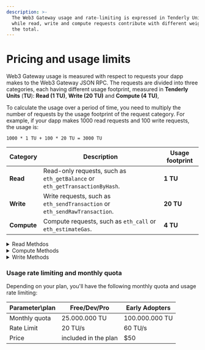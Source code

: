 ```yaml
---
description: >-
  The Web3 Gateway usage and rate-limiting is expressed in Tenderly Units (TU),
  while read, write and compute requests contribute with different weights to
  the total.
---
```


# Pricing and usage limits

Web3 Gateway usage is measured with respect to requests your dapp makes to the Web3 Gateway JSON RPC. The requests are divided into three categories, each having different usage footprint, measured in **Tenderly Units** (**TU**): **Read (1 TU)**, **Write (20 TU)** and **Compute (4 TU)**,

To calculate the usage over a period of time, you need to multiply the number of requests by the usage footprint of the request category. For example, if your dapp makes 1000 read requests and 100 write requests, the usage is:

```
1000 * 1 TU + 100 * 20 TU = 3000 TU
```

| Category    | Description                                                                 | Usage footprint |
| ----------- | --------------------------------------------------------------------------- | --------------- |
| **Read**    | Read-only requests, such as `eth_getBalance` or `eth_getTransactionByHash`. | **1 TU**        |
| **Write**   | Write requests, such as `eth_sendTransaction` or `eth_sendRawTransaction`.  | **20 TU**       |
| **Compute** | Compute requests, such as `eth_call` or `eth_estimateGas`.                  | **4 TU**        |

<details>

<summary>Read Methdos</summary>

- `eth_accounts`
- `eth_blockNumber`
- `eth_chainId`
- `eth_coinbase`
- `eth_feeHistory`
- `eth_gasPrice`
- `eth_getBalance`
- `eth_getBlockByHash`
- `eth_getBlockByNumber`
- `eth_getBlockReceipts`
- `eth_getBlockTransactionCountByHash`
- `eth_getBlockTransactionCountByNumber`
- `eth_getCode`
- `eth_getStorageAt`
- `eth_getTransactionByBlockHashAndIndex`
- `eth_getTransactionByBlockNumberAndIndex`
- `eth_getTransactionByHash`
- `eth_getTransactionCount`
- `eth_getTransactionReceipt`
- `eth_getUncleByBlockHashAndIndex`
- `eth_getUncleByBlockNumberAndIndex`
- `eth_getUncleCountByBlockHash`
- `eth_getUncleCountByBlockNumber`
- `eth_hashrate`
- `eth_maxPriorityFeePerGas`
- `eth_mining`
- `eth_newBlockFilter`
- `eth_newFilter`
- `eth_protocolVersion`
- `eth_syncing`
- `eth_uninstallFilter`
- `net_listening`
- `net_peerCount`
- `net_version`
- `web3_clientVersion`
- `web3_sha3`

</details>

<details>

<summary>Compute Methods</summary>

- `eth_call`
- `eth_estimateGas`
- `eth_getFilterChanges`
- `eth_getFilterLogs`
- `eth_getLogs`

</details>

<details>

<summary>Write Methods</summary>

- `eth_sendRawTransaction`

</details>

### Usage rate limiting and monthly quota

Depending on your plan, you'll have the following monthly quota and usage rate limiting:

| Parameter\plan | Free/Dev/Pro         | Early Adopters |
| -------------- | -------------------- | -------------- |
| Monthly quota  | 25.000.000 TU        | 100.000.000 TU |
| Rate Limit     | 20 TU/s              | 60 TU/s        |
| Price          | included in the plan | $50            |
